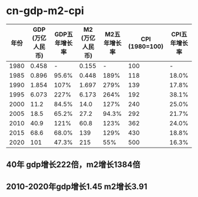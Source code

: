 # cn-gdp-m2-cpi



| 年份 | GDP (万亿人民币) | GDP五年增长率 | M2 (万亿人民币) | M2五年增长率 | CPI (1980=100) | CPI五年增长率 |
|------|------------------|--------------|----------------|-------------|----------------|--------------|
| 1980 | 0.458            | -            | 0.155          | -           | 100            | -            |
| 1985 | 0.896            | 95.6%        | 0.448          | 189%        | 118            | 18.0%        |
| 1990 | 1.854            | 107%         | 1.697          | 279%        | 139            | 17.8%        |
| 1995 | 6.073            | 227%         | 6.173          | 264%        | 192            | 38.1%        |
| 2000 | 11.2             | 84.5%        | 14.0           | 127%        | 240            | 25.0%        |
| 2005 | 18.5             | 65.2%        | 27.2           | 94.3%       | 292            | 21.7%        |
| 2010 | 40.9             | 121%         | 60.8           | 123%        | 362            | 24.0%        |
| 2015 | 68.6             | 68.0%        | 139            | 129%        | 430            | 18.8%        |
| 2020 | 101              | 47.3%        | 215            | 55%         | 500            | 16.3%        |



## 40年 gdp增长222倍，m2增长1384倍

## 2010-2020年gdp增长1.45  m2增长3.91
    
